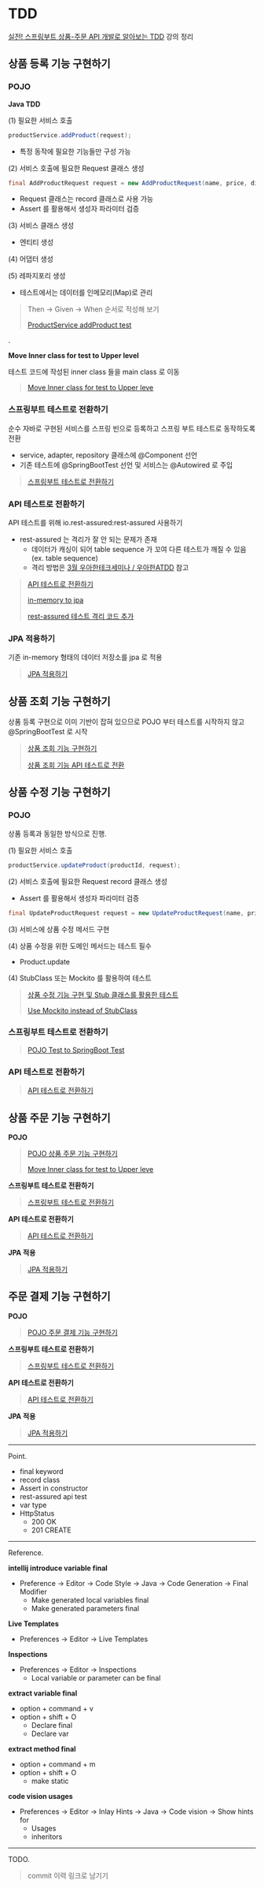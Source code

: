 # TDD

[실전! 스프링부트 상품-주문 API 개발로 알아보는 TDD](https://www.inflearn.com/course/%EC%8A%A4%ED%94%84%EB%A7%81%EB%B6%80%ED%8A%B8-%EC%8B%A4%EC%A0%84-%EC%83%81%ED%92%88%EC%A3%BC%EB%AC%B8-tdd/dashboard) 강의 정리 

## 상품 등록 기능 구현하기

### POJO

**Java TDD**

(1) 필요한 서비스 호출
```java
productService.addProduct(request);
```
- 특정 동작에 필요한 기능들만 구성 가능

(2) 서비스 호출에 필요한 Request 클래스 생성
```java
final AddProductRequest request = new AddProductRequest(name, price, discountPolicy);
```
- Request 클래스는 record 클래스로 사용 가능
- Assert 를 활용해서 생성자 파라미터 검증

(3) 서비스 클래스 생성
- 엔티티 생성

(4) 어댑터 생성

(5) 레파지포리 생성
- 테스트에서는 데이터를 인메모리(Map)로 관리

> Then -> Given -> When 순서로 적성해 보기
> 
> [ProductService addProduct test]()

.

**Move Inner class for test to Upper level**

테스트 코드에 작성된 inner class 들을 main class 로 이동

> [Move Inner class for test to Upper leve]()

### 스프링부트 테스트로 전환하기

순수 자바로 구현된 서비스를 스프링 빈으로 등록하고 스프링 부트 테스트로 동작하도록 전환
- service, adapter, repository 클래스에 @Component 선언
- 기존 테스트에 @SpringBootTest 선언 및 서비스는 @Autowired 로 주입 

> [스프링부트 테스트로 전환하기]()

### API 테스트로 전환하기

API 테스트를 위해 io.rest-assured:rest-assured 사용하기
- rest-assured 는 격리가 잘 안 되는 문제가 존재
  - 데이터가 캐싱이 되어 table sequence 가 꼬여 다른 테스트가 깨질 수 있음(ex. table sequence)
  - 격리 방법은 [3월 우아한테크세미나 / 우아한ATDD](https://www.youtube.com/watch?v=ITVpmjM4mUE) 참고

> [API 테스트로 전환하기]()
>
> [in-memory to jpa]()
>
> [rest-assured 테스트 격리 코드 추가]()

### JPA 적용하기

기존 in-memory 형태의 데이터 저장소를 jpa 로 적용

> [JPA 적용하기]()

## 상품 조회 기능 구현하기

상품 등록 구현으로 이미 기반이 잡혀 있으므로 POJO 부터 테스트를 시작하지 않고 @SpringBootTest 로 시작

> [상품 조회 기능 구현하기]()
>
> [상품 조회 기능 API 테스트로 전환]()

## 상품 수정 기능 구현하기

### POJO

상품 등록과 동일한 방식으로 진행.

(1) 필요한 서비스 호출
```java
productService.updateProduct(productId, request);
```

(2) 서비스 호출에 필요한 Request record 클래스 생성
- Assert 를 활용해서 생성자 파라미터 검증
```java
final UpdateProductRequest request = new UpdateProductRequest(name, price, discountPolicy);
```

(3) 서비스에 상품 수정 메서드 구현

(4) 상품 수정을 위한 도메인 메서드는 테스트 필수
- Product.update

(4) StubClass 또는 Mockito 를 활용하여 테스트

> [상품 수정 기능 구현 및 Stub 클래스를 활용한 테스트]()
> 
> [Use Mockito instead of StubClass]()

### 스프링부트 테스트로 전환하기

> [POJO Test to SpringBoot Test]()

### API 테스트로 전환하기

> [API 테스트로 전환하기]()

## 상품 주문 기능 구현하기

**POJO**

> [POJO 상품 주문 기능 구현하기]()
> 
> [Move Inner class for test to Upper leve]()

**스프링부트 테스트로 전환하기**

> [스프링부트 테스트로 전환하기]()

**API 테스트로 전환하기**

> [API 테스트로 전환하기]()

**JPA 적용**

> [JPA 적용하기]()

## 주문 결제 기능 구현하기

**POJO**

> [POJO 주문 결제 기능 구현하기]()

**스프링부트 테스트로 전환하기**

> [스프링부트 테스트로 전환하기]()

**API 테스트로 전환하기**

> [API 테스트로 전환하기]()

**JPA 적용**

> [JPA 적용하기]()

---

Point.
- final keyword
- record class
- Assert in constructor
- rest-assured api test
- var type
- HttpStatus
  - 200 OK
  - 201 CREATE
  
---

Reference.

**intellij introduce variable final**
- Preference -> Editor -> Code Style -> Java -> Code Generation -> Final Modifier
  - Make generated local variables final
  - Make generated parameters final

**Live Templates**
- Preferences -> Editor -> Live Templates

**Inspections**
- Preferences -> Editor -> Inspections
  - Local variable or parameter can be final

**extract variable final**
- option + command + v
- option + shift + O
  - Declare final
  - Declare var

**extract method final**
- option + command + m
- option + shift + O
  - make static

**code vision usages**
- Preferences -> Editor -> Inlay Hints -> Java -> Code vision -> Show hints for
  - Usages
  - inheritors


---

TODO.

> commit 이력 링크로 남기기